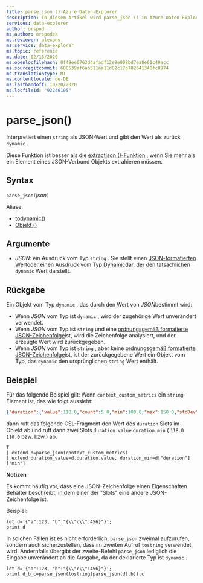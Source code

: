 ```yaml
---
title: parse_json ()-Azure Daten-Explorer
description: In diesem Artikel wird parse_json () in Azure Daten-Explorer beschrieben.
services: data-explorer
author: orspod
ms.author: orspodek
ms.reviewer: alexans
ms.service: data-explorer
ms.topic: reference
ms.date: 02/13/2020
ms.openlocfilehash: 0f49ee6763d4afadf12e9e008bd7ea8e61c49acc
ms.sourcegitcommit: 608539af6ab511aa11d82c17b782641340fc8974
ms.translationtype: MT
ms.contentlocale: de-DE
ms.lasthandoff: 10/20/2020
ms.locfileid: "92246105"
---
```

# <a name="parse_json"></a>parse_json()

Interpretiert einen `string` als JSON-Wert und gibt den Wert als zurück `dynamic` .

Diese Funktion ist besser als die [extractjson ()-Funktion](./extractjsonfunction.md) , wenn Sie mehr als ein Element eines JSON-Verbund Objekts extrahieren müssen.

## <a name="syntax"></a>Syntax

`parse_json(`*json*`)`

Aliase:
- [todynamic()](./todynamicfunction.md)
- [Objekt ()](./todynamicfunction.md)

## <a name="arguments"></a>Argumente

* *JSON*: ein Ausdruck vom Typ `string` . Sie stellt einen [JSON-formatierten Wert](https://json.org/)oder einen Ausdruck vom Typ [Dynamic](./scalar-data-types/dynamic.md)dar, der den tatsächlichen `dynamic` Wert darstellt.

## <a name="returns"></a>Rückgabe

Ein Objekt vom Typ `dynamic` , das durch den Wert von *JSON*bestimmt wird:
* Wenn *JSON* vom Typ ist `dynamic` , wird der zugehörige Wert unverändert verwendet.
* Wenn *JSON* vom Typ ist `string` und eine [ordnungsgemäß formatierte JSON-Zeichenfolge](https://json.org/)ist, wird die Zeichenfolge analysiert, und der erzeugte Wert wird zurückgegeben.
* Wenn *JSON* vom Typ ist `string` , aber keine [ordnungsgemäß formatierte JSON-Zeichenfolge](https://json.org/)ist, ist der zurückgegebene Wert ein Objekt vom Typ, das `dynamic` den ursprünglichen `string` Wert enthält.

## <a name="example"></a>Beispiel

Für das folgende Beispiel gilt: Wenn `context_custom_metrics` ein `string`-Element ist, das wie folgt aussieht:

```json
{"duration":{"value":118.0,"count":5.0,"min":100.0,"max":150.0,"stdDev":0.0,"sampledValue":118.0,"sum":118.0}}
```

dann ruft das folgende CSL-Fragment den Wert des `duration` Slots im-Objekt ab und ruft dann zwei Slots `duration.value` `duration.min` ( `118.0` `110.0` bzw. bzw.) ab.

```kusto
T
| extend d=parse_json(context_custom_metrics) 
| extend duration_value=d.duration.value, duration_min=d["duration"]["min"]
```

**Notizen**

Es kommt häufig vor, dass eine JSON-Zeichenfolge einen Eigenschaften Behälter beschreibt, in dem einer der "Slots" eine andere JSON-Zeichenfolge ist. 

Beispiel:

```kusto
let d='{"a":123, "b":"{\\"c\\":456}"}';
print d
```

In solchen Fällen ist es nicht erforderlich, `parse_json` zweimal aufzurufen, sondern auch sicherzustellen, dass im zweiten Aufruf `tostring` verwendet wird. Andernfalls übergibt der zweite-Befehl `parse_json` lediglich die Eingabe unverändert an die Ausgabe, da der deklarierte Typ ist `dynamic` .

```kusto
let d='{"a":123, "b":"{\\"c\\":456}"}';
print d_b_c=parse_json(tostring(parse_json(d).b)).c
```

